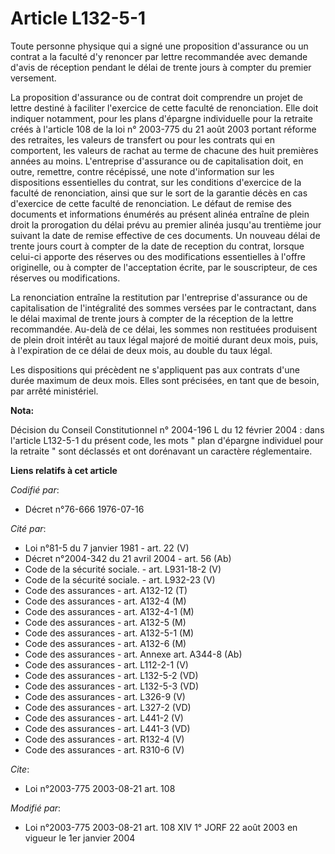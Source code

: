 # Article L132-5-1

Toute personne physique qui a signé une proposition d'assurance ou un contrat a la faculté d'y renoncer par lettre
recommandée avec demande d'avis de réception pendant le délai de trente jours à compter du premier versement.

La proposition d'assurance ou de contrat doit comprendre un projet de lettre destiné à faciliter l'exercice de cette faculté
de renonciation. Elle doit indiquer notamment, pour les plans d'épargne individuelle pour la retraite créés à l'article 108
de la loi n° 2003-775 du 21 août 2003 portant réforme des retraites, les valeurs de transfert ou pour les contrats qui en
comportent, les valeurs de rachat au terme de chacune des huit premières années au moins. L'entreprise d'assurance ou de
capitalisation doit, en outre, remettre, contre récépissé, une note d'information sur les dispositions essentielles du
contrat, sur les conditions d'exercice de la faculté de renonciation, ainsi que sur le sort de la garantie décès en cas
d'exercice de cette faculté de renonciation. Le défaut de remise des documents et informations énumérés au présent alinéa
entraîne de plein droit la prorogation du délai prévu au premier alinéa jusqu'au trentième jour suivant la date de remise
effective de ces documents. Un nouveau délai de trente jours court à compter de la date de reception du contrat, lorsque
celui-ci apporte des réserves ou des modifications essentielles à l'offre originelle, ou à compter de l'acceptation écrite,
par le souscripteur, de ces réserves ou modifications.

La renonciation entraîne la restitution par l'entreprise d'assurance ou de capitalisation de l'intégralité des sommes versées
par le contractant, dans le délai maximal de trente jours à compter de la réception de la lettre recommandée. Au-delà de ce
délai, les sommes non restituées produisent  de plein droit intérêt au taux légal majoré de moitié durant deux mois, puis, à
l'expiration de ce délai de deux mois, au double du taux légal.

Les dispositions qui précèdent ne s'appliquent pas aux contrats d'une durée maximum de deux mois. Elles sont précisées, en
tant que de besoin, par arrêté ministériel.

**Nota:**

Décision du Conseil Constitutionnel n° 2004-196 L du 12 février 2004 : dans l'article L132-5-1 du présent code, les mots "
plan d'épargne individuel pour la retraite " sont déclassés et ont dorénavant un caractère réglementaire.

**Liens relatifs à cet article**

_Codifié par_:

  - Décret n°76-666 1976-07-16

_Cité par_:

  - Loi n°81-5 du 7 janvier 1981 - art. 22 (V)
  - Décret n°2004-342 du 21 avril 2004 - art. 56 (Ab)
  - Code de la sécurité sociale. - art. L931-18-2 (V)
  - Code de la sécurité sociale. - art. L932-23 (V)
  - Code des assurances - art. A132-12 (T)
  - Code des assurances - art. A132-4 (M)
  - Code des assurances - art. A132-4-1 (M)
  - Code des assurances - art. A132-5 (M)
  - Code des assurances - art. A132-5-1 (M)
  - Code des assurances - art. A132-6 (M)
  - Code des assurances - art. Annexe art. A344-8 (Ab)
  - Code des assurances - art. L112-2-1 (V)
  - Code des assurances - art. L132-5-2 (VD)
  - Code des assurances - art. L132-5-3 (VD)
  - Code des assurances - art. L326-9 (V)
  - Code des assurances - art. L327-2 (VD)
  - Code des assurances - art. L441-2 (V)
  - Code des assurances - art. L441-3 (VD)
  - Code des assurances - art. R132-4 (V)
  - Code des assurances - art. R310-6 (V)

_Cite_:

  - Loi n°2003-775 2003-08-21 art. 108

_Modifié par_:

  - Loi n°2003-775 2003-08-21 art. 108 XIV 1° JORF 22 août 2003 en vigueur le 1er janvier 2004

